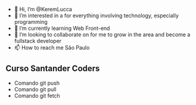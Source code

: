 - 👋 Hi, I’m @KeremLucca
- 👀 I’m interested in a for everything involving technology, especially programming 
- 🌱 I’m currently learning Web Front-end
- 💞️ I’m looking to collaborate on for me to grow in the area and become a fullstack developer
- 📫 How to reach me São Paulo 

<!---
KeremLucca/KeremLucca is a ✨ special ✨ repository because its `README.md` (this file) appears on your GitHub profile.
You can click the Preview link to take a look at your changes.
--->
 ## Curso Santander Coders

* Comando git push
* Comando git pull
* Comando git fetch
